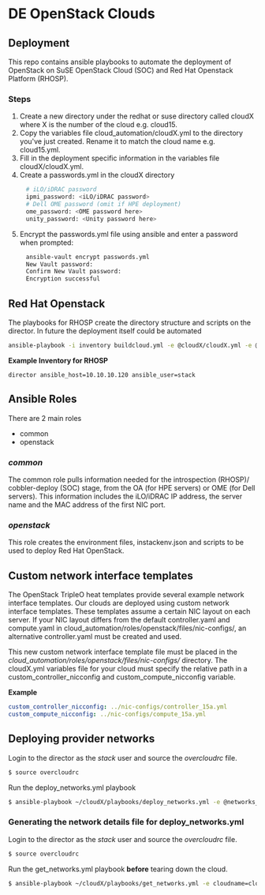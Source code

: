 DE OpenStack Clouds
==============================================================================

Deployment
------------------------------------------------------------------------------

This repo contains ansible playbooks to automate the deployment of OpenStack
on SuSE OpenStack Cloud (SOC) and Red Hat Openstack Platform (RHOSP).

### Steps

1. Create a new directory under the redhat or suse directory called cloudX where X is the
number of the cloud e.g. cloud15.
2. Copy the variables file cloud_automation/cloudX.yml to the directory you've just created. Rename it to match the cloud name e.g. cloud15.yml.
3. Fill in the deployment specific information in the variables file cloudX/cloudX.yml.
4. Create a passwords.yml in the cloudX directory

```bash
     # iLO/iDRAC password
     ipmi_password: <iLO/iDRAC password>
     # Dell OME password (omit if HPE deployment)
     ome_password: <OME password here>
     unity_password: <Unity password here>
````
5. Encrypt the passwords.yml file using ansible and enter a password when prompted:
```bash
     ansible-vault encrypt passwords.yml
     New Vault password:
     Confirm New Vault password:
     Encryption successful
```

## Red Hat Openstack
The playbooks for RHOSP create the directory structure and scripts on the director.
In future the deployment itself could be automated
```bash
ansible-playbook -i inventory buildcloud.yml -e @cloudX/cloudX.yml -e @cloudX/passwords.yml --ask-vault-pass
```

**Example Inventory for RHOSP**
```
director ansible_host=10.10.10.120 ansible_user=stack
```


## Ansible Roles

There are 2 main roles
 - common
 - openstack

### _common_

 The common role pulls information needed for the introspection (RHOSP)/ cobbler-deploy (SOC) stage, from the OA (for HPE servers) or OME (for Dell servers). This information includes the iLO/iDRAC IP address, the server name and the MAC address of the first NIC port.

### _openstack_
This role creates the environment files, instackenv.json and scripts to be used to deploy Red Hat OpenStack.


## Custom network interface templates

The OpenStack TripleO heat templates provide several example network interface templates. Our clouds are deployed using
custom network interface templates. These templates assume a certain NIC layout on each server. If your NIC layout differs from the
default controller.yaml and compute.yaml in cloud_automation/roles/openstack/files/nic-configs/, an alternative controller.yaml must be created and used.

This new custom network interface template file must be placed in the _cloud_automation/roles/openstack/files/nic-configs/_ directory.
The cloudX.yml variables file for your cloud must specify the relative path in a custom_controller_nicconfig and custom_compute_nicconfig variable.

**Example**

```yaml
custom_controller_nicconfig: ../nic-configs/controller_15a.yml
custom_compute_nicconfig: ../nic-configs/compute_15a.yml
```
## Deploying provider networks

Login to the director as the _stack_ user and source the _overcloudrc_ file.
```bash
$ source overcloudrc
```
Run the deploy_networks.yml playbook
```bash
$ ansible-playbook ~/cloudX/playbooks/deploy_networks.yml -e @networks_cloudX.yml
```
### Generating the network details file for deploy_networks.yml
Login to the director as the _stack_ user and source the _overcloudrc_ file.
```bash
$ source overcloudrc
```
Run the get_networks.yml playbook **before** tearing down the cloud.
```bash
$ ansible-playbook ~/cloudX/playbooks/get_networks.yml -e cloudname=cloudX
```
